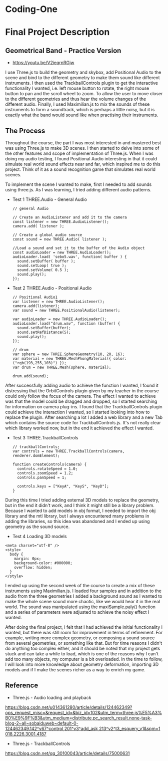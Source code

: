 # Coding-One
# Final Project Description 


## Geometrical Band - Practice Version
- https://youtu.be/V2ieqrnRGjw

I use Three.js to build the geometry and skybox, add Positional Audio to the scene and bind to the different geometry to make them sound like different instruments. I then used the TrackballControls plugin to get the interactive functionality I wanted, i.e. left mouse button to rotate, the right mouse button to pan and the scroll wheel to zoom. To allow the user to move closer to the different geometries and thus hear the volume changes of the different audio.
Finally, I used Maximilian.js to mix the sounds of these instruments to form a soundtrack, which is perhaps a little noisy, but it is exactly what the band would sound like when practising their instruments.



## The Process
Throughout the course, the part I was most interested in and mastered best was using Three.js to make 3D scenes. I then started to delve into some of the other features and scope of implementation of Three.js. When I was doing my audio testing, I found Positional Audio interesting in that it could simulate real world sound effects near and far, which inspired me to do this project. Think of it as a sound recognition game that simulates real world scenes.

To implement the scene I wanted to make, first I needed to add sounds using three.js. As I was learning, I tried adding different audio patterns.

- Test 1
THREE.Audio - General Audio

      // general Audio

      // Create an AudioListener and add it to the camera
      const listener = new THREE.AudioListener();
      camera.add( listener );

      // Create a global audio source
      const sound = new THREE.Audio( listener );

      //Load a sound and set it to the buffer of the Audio object
      const audioLoader = new THREE.AudioLoader();
      audioLoader.load( 'sebo5.wav', function( buffer ) {
      	sound.setBuffer( buffer );
      	sound.setLoop( true );
      	sound.setVolume( 0.5 );
      	sound.play();
      });

- Test 2
THREE.Audio - Positional Audio

      // Positional Audio1
      var listener = new THREE.AudioListener();
      camera.add(listener);
      var sound = new THREE.PositionalAudio(listener);

      var audioLoader = new THREE.AudioLoader();
      audioLoader.load("drum.wav", function (buffer) {
        sound.setBuffer(buffer);
        sound.setRefDistance(5);
        sound.play();
      });

      // drum
      var sphere = new THREE.SphereGeometry(10, 20, 16);
      var material = new THREE.MeshPhongMaterial({ color: ("rgb(193,255,103)") });
      var drum = new THREE.Mesh(sphere, material);
    
      drum.add(sound);

After successfully adding audio to achieve the function I wanted, I found it distressing that the OrbitControls plugin given by my teacher in the course could only follow the focus of the camera. The effect I wanted to achieve was that the model could be dragged and dropped, so I started searching for information on camera plug-ins. I found that the TrackballControls plugin could achieve the interaction I wanted, so I started looking into how to replace the plugin. After searching a lot I added a web library and a new Tab which contains the source code for TrackballControls.js. It's not really clear which library worked now, but in the end it achieved the effect I wanted.

- Test 3
THREE.TrackballControls

      // trackballControls;
      var controls = new THREE.TrackballControls(camera, renderer.domElement);
      
      function createControls(camera) {
        controls.rotateSpeed = 1.0;
        controls.zoomSpeed = 1.2;
        controls.panSpeed = 1;

        controls.keys = ["KeyA", "KeyS", "KeyD"];
      }

During this time I tried adding external 3D models to replace the geometry, but in the end it didn't work, and I think it might still be a library problem. Because I wanted to add models in obj format, I needed to import the obj library and the mtl library, but I always encountered many problems in adding the libraries, so this idea was abandoned and I ended up using geometry as the sound source.

- Test 4
Loading 3D models
<!DOCTYPE html>
<html>
<head>  
  <script src = "https://cdn.rawgit.com/mrdoob/three.js/master/examples/js/loaders/OBJLoader.js"></script>
    <script src = "https://cdn.rawgit.com/mrdoob/three.js/master/examples/js/loaders/MTLLoader.js"></script>

    <meta charset="utf-8" />
    <style>
      body {
        margin: 0px;
        background-color: #000000;
        overflow: hidden;
      }
    </style>
  </head>
   <body>
<script language="javascript" type="text/javascript">
  
       //创建MTL加载器
       var mtlLoader = new THREE.MTLLoader();
       //设置文件路径
       mtlLoader.setPath('../js/models/obj/');

       //加载mtl文件
       mtlLoader.load('dianziqin.mtl', function (material) {
       //创建OBJ加载器
        var objLoader = new THREE.OBJLoader();
        //设置当前加载的纹理
        objLoader.setMaterials(material);
        objLoader.setPath('../js/models/obj/');
        objLoader.load('dianziqin.obj', function (object) {
        //添加阴影
        object.traverse(function (item) {
            if(item instanceof THREE.Mesh){
                item.castShadow = true;
                item.receiveShadow = true;
            }
          });
        //缩放
        object.scale.set(.3,.3,.3);
        scene.add(object);
    })
});
</script>
</body>
</html>





I ended up using the second week of the course to create a mix of these instruments using Maximilian.js. I loaded four samples and in addition to the audio from the three geometries I added a background sound as I wanted to make the whole scene sound more chaotic, like we would hear it in the real world. The sound was manipulated using the maxiSample.paly() function and a series of parameters were adjusted to achieve the noisy effect I wanted.

After doing the final project, I felt that I had achieved the initial functionality I wanted, but there was still room for improvement in terms of refinement. For example, writing more complex geometry, or composing a sound source from several geometries, or something like that. But for time reasons I didn't do anything too complex either, and it should be noted that my project gets stuck and can take a while to load, which is one of the reasons why I can't add too many objects, my computer is a bit overloaded. In the time to follow, I will look into more knowledge about geometry deformation, importing 3D models and if I make the scenes richer as a way to enrich my game.


## Reference 
- Three.js - Audio loading and playback

https://blog.csdn.net/u014361280/article/details/124462349?ops_request_misc=&request_id=&biz_id=102&utm_term=three.js%E5%A3%B0%E9%9F%B3&utm_medium=distribute.pc_search_result.none-task-blog-2~all~sobaiduweb~default-0-124462349.142^v67^control,201^v3^add_ask,213^v2^t3_esquery_v1&spm=1018.2226.3001.4187

- Three.js - TrackballControls

https://blog.csdn.net/qq_30100043/article/details/75000631

